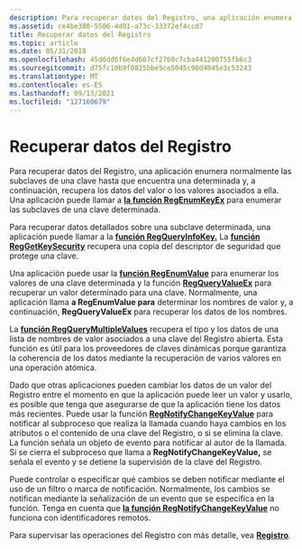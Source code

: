 ```yaml
---
description: Para recuperar datos del Registro, una aplicación enumera normalmente las subclaves de una clave hasta que encuentra una determinada y, a continuación, recupera los datos del valor o los valores asociados a ella.
ms.assetid: ce4be388-5506-4d01-a73c-33372ef4ccd7
title: Recuperar datos del Registro
ms.topic: article
ms.date: 05/31/2018
ms.openlocfilehash: 45d8dd6f6e4d667cf2760c7cba441200755fb6c3
ms.sourcegitcommit: d75fc10b9f0825bbe5ce5045c90d4045e3c53243
ms.translationtype: MT
ms.contentlocale: es-ES
ms.lasthandoff: 09/13/2021
ms.locfileid: "127160679"
---
```

# <a name="retrieving-data-from-the-registry"></a>Recuperar datos del Registro

Para recuperar datos del Registro, una aplicación enumera normalmente las subclaves de una clave hasta que encuentra una determinada y, a continuación, recupera los datos del valor o los valores asociados a ella. Una aplicación puede llamar a [**la función RegEnumKeyEx**](/windows/desktop/api/Winreg/nf-winreg-regenumkeyexa) para enumerar las subclaves de una clave determinada.

Para recuperar datos detallados sobre una subclave determinada, una aplicación puede llamar a la [**función RegQueryInfoKey.**](/windows/desktop/api/Winreg/nf-winreg-regqueryinfokeya) La [**función RegGetKeySecurity**](/windows/desktop/api/winreg/nf-winreg-reggetkeysecurity) recupera una copia del descriptor de seguridad que protege una clave.

Una aplicación puede usar la [**función RegEnumValue**](/windows/desktop/api/Winreg/nf-winreg-regenumvaluea) para enumerar los valores de una clave determinada y la función [**RegQueryValueEx**](/windows/desktop/api/Winreg/nf-winreg-regqueryvalueexa) para recuperar un valor determinado para una clave. Normalmente, una aplicación llama **a RegEnumValue para** determinar los nombres de valor y, a continuación, **RegQueryValueEx** para recuperar los datos de los nombres.

La [**función RegQueryMultipleValues**](/windows/desktop/api/Winreg/nf-winreg-regquerymultiplevaluesa) recupera el tipo y los datos de una lista de nombres de valor asociados a una clave del Registro abierta. Esta función es útil para los proveedores de claves dinámicas porque garantiza la coherencia de los datos mediante la recuperación de varios valores en una operación atómica.

Dado que otras aplicaciones pueden cambiar los datos de un valor del Registro entre el momento en que la aplicación puede leer un valor y usarlo, es posible que tenga que asegurarse de que la aplicación tiene los datos más recientes. Puede usar la función [**RegNotifyChangeKeyValue**](/windows/desktop/api/Winreg/nf-winreg-regnotifychangekeyvalue) para notificar al subproceso que realiza la llamada cuando haya cambios en los atributos o el contenido de una clave del Registro, o si se elimina la clave. La función señala un objeto de evento para notificar al autor de la llamada. Si se cierra el subproceso que llama a **RegNotifyChangeKeyValue,** se señala el evento y se detiene la supervisión de la clave del Registro.

Puede controlar o especificar qué cambios se deben notificar mediante el uso de un filtro o marca de notificación. Normalmente, los cambios se notifican mediante la señalización de un evento que se especifica en la función. Tenga en cuenta que [**la función RegNotifyChangeKeyValue**](/windows/desktop/api/Winreg/nf-winreg-regnotifychangekeyvalue) no funciona con identificadores remotos.

Para supervisar las operaciones del Registro con más detalle, vea [**Registro**](/windows/desktop/ETW/registry).

 

 

